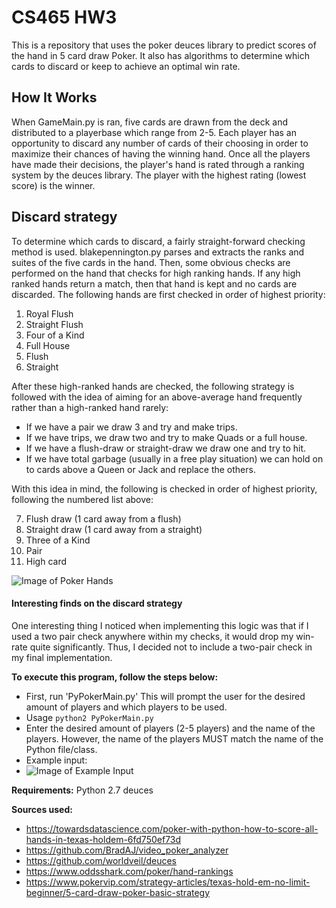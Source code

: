 # CS465 HW3

This is a repository that uses the poker deuces library to predict scores of the hand in 5 card draw Poker. It also has algorithms to determine which cards to discard or keep to achieve an optimal win rate.



## How It Works

When GameMain.py is ran, five cards are drawn from the deck and distributed to a playerbase which range from 2-5. Each player has an opportunity to discard any number of cards of their choosing in order to maximize their chances of having the winning hand. Once all the players have made their decisions, the player's hand is rated through a ranking system by the deuces library. The player with the highest rating (lowest score) is the winner.



## Discard strategy

To determine which cards to discard, a fairly straight-forward checking method is used. blakepennington.py parses and extracts the ranks and suites of the five cards in the hand. Then, some obvious checks are performed on the hand that checks for high ranking hands. If any high ranked hands return a match, then that hand is kept and no cards are discarded. The following hands are first checked in order of highest priority:

1. Royal Flush
2. Straight Flush
3. Four of a Kind
4. Full House
5. Flush
6. Straight

After these high-ranked hands are checked, the following strategy is followed with the idea of aiming for an above-average hand frequently rather than a high-ranked hand rarely:
* If we have a pair we draw 3 and try and make trips.
* If we have trips, we draw two and try to make Quads or a full house. 
* If we have a flush-draw or straight-draw we draw one and try to hit.
* If we have total garbage (usually in a free play situation) we can hold on to cards above a Queen or Jack and replace the others.

With this idea in mind, the following is checked in order of highest priority, following the numbered list above:

7. Flush draw (1 card away from a flush)
8. Straight draw (1 card away from a straight)
9. Three of a Kind
10. Pair
11. High card

![Image of Poker Hands](https://www.oddsshark.com/sites/default/files/styles/default/public/sb_101/2018/09/13/os-poker-hands-editorial-800x492.jpg)

#### Interesting finds on the discard strategy
One interesting thing I noticed when implementing this logic was that if I used a two pair check anywhere within my checks, it would drop my win-rate quite significantly. Thus, I decided not to include a two-pair check in my final implementation.


**To execute this program, follow the steps below:**
    
- First, run 'PyPokerMain.py' This will prompt the user for the desired amount of players and which players to be used.
- Usage `python2 PyPokerMain.py`
- Enter the desired amount of players (2-5 players) and the name of the players. However, the name of the players MUST match the name of the Python file/class.
- Example input:
- ![Image of Example Input](https://i.imgur.com/GptvSBB.png)


**Requirements:**
    Python 2.7
    deuces
    
**Sources used:**
-   https://towardsdatascience.com/poker-with-python-how-to-score-all-hands-in-texas-holdem-6fd750ef73d
-   https://github.com/BradAJ/video_poker_analyzer
-   https://github.com/worldveil/deuces
-   https://www.oddsshark.com/poker/hand-rankings
-   https://www.pokervip.com/strategy-articles/texas-hold-em-no-limit-beginner/5-card-draw-poker-basic-strategy